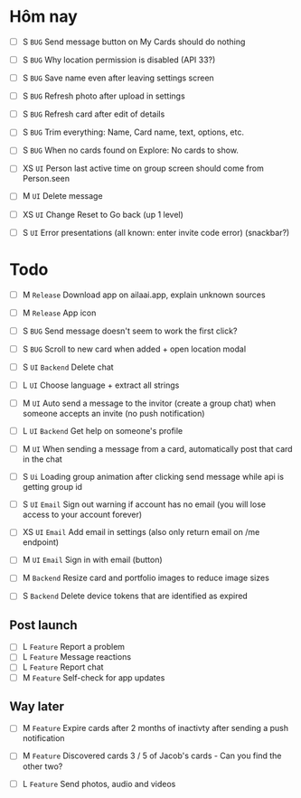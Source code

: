 
Hôm nay
====

* [ ] S `BUG` Send message button on My Cards should do nothing
* [ ] S `BUG` Why location permission is disabled (API 33?)
* [ ] S `BUG` Save name even after leaving settings screen
* [ ] S `BUG` Refresh photo after upload in settings
* [ ] S `BUG` Refresh card after edit of details
* [ ] S `BUG` Trim everything: Name, Card name, text, options, etc.
* [ ] S `BUG` When no cards found on Explore: No cards to show.
* [ ] XS `UI` Person last active time on group screen should come from Person.seen
* [ ] M `UI` Delete message
* [ ] XS `UI` Change Reset to Go back (up 1 level)
* [ ] S `UI` Error presentations (all known: enter invite code error) (snackbar?)


Todo
====

 * [ ] M `Release` Download app on ailaai.app, explain unknown sources
 * [ ] M `Release` App icon

 * [ ] S `BUG` Send message doesn't seem to work the first click?
 * [ ] S `BUG` Scroll to new card when added + open location modal

 * [ ] S `UI` `Backend` Delete chat
 * [ ] L `UI` Choose language + extract all strings
 * [ ] M `UI` Auto send a message to the invitor (create a group chat) when someone accepts an invite (no push notification) 
 * [ ] L `UI` `Backend` Get help on someone's profile 

 * [ ] M `UI` When sending a message from a card, automatically post that card in the chat
 * [ ] S `Ui` Loading group animation after clicking send message while api is getting group id

 * [ ] S `UI` `Email` Sign out warning if account has no email (you will lose access to your account forever)
 * [ ] XS `UI` `Email` Add email in settings (also only return email on /me endpoint)
 * [ ] M `UI` `Email` Sign in with email (button)

 * [ ] M `Backend` Resize card and portfolio images to reduce image sizes
 * [ ] S `Backend` Delete device tokens that are identified as expired

Post launch
-----------

 * [ ] L `Feature` Report a problem
 * [ ] L `Feature` Message reactions
 * [ ] L `Feature` Report chat
 * [ ] M `Feature` Self-check for app updates

Way later
---------

 * [ ] M `Feature` Expire cards after 2 months of inactivty after sending a push notification
 * [ ] M `Feature` Discovered cards 3 / 5 of Jacob's cards - Can you find the other two?
 * [ ] L `Feature` Send photos, audio and videos

